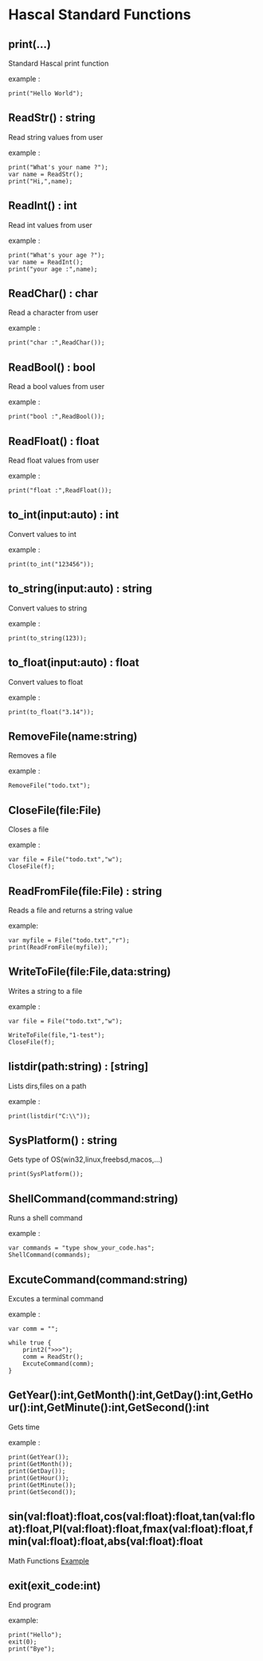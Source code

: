 # Hascal Standard Functions

## print(...)
Standard Hascal print function

example :
```
print("Hello World");
```
## ReadStr() : string
Read string values from user

example :
```
print("What's your name ?");
var name = ReadStr();
print("Hi,",name);
```

## ReadInt() : int
Read int values from user

example :
```
print("What's your age ?");
var name = ReadInt();
print("your age :",name);
```

## ReadChar() : char
Read a character from user

example :
```
print("char :",ReadChar());
```

## ReadBool() : bool
Read a bool values from user

example :
```
print("bool :",ReadBool());
```

## ReadFloat() : float
Read float values from user

example :
```
print("float :",ReadFloat());
```

## to_int(input:auto) : int
Convert values to int

example :
```
print(to_int("123456"));
```

## to_string(input:auto) : string
Convert values to string

example :
```
print(to_string(123));
```

## to_float(input:auto) : float
Convert values to float

example :
```
print(to_float("3.14"));
```

## RemoveFile(name:string)
Removes a file

example :
```
RemoveFile("todo.txt");
```

## CloseFile(file:File)
Closes a file

example :
```
var file = File("todo.txt","w");
CloseFile(f);
```

## ReadFromFile(file:File) : string
Reads a file and returns a string value

example:
```
var myfile = File("todo.txt","r");
print(ReadFromFile(myfile));
```

## WriteToFile(file:File,data:string)
Writes a string to a file

example :
```
var file = File("todo.txt","w");

WriteToFile(file,"1-test");
CloseFile(f);
```

## listdir(path:string) : [string]
Lists dirs,files on a path

example :
```
print(listdir("C:\\"));
```

## SysPlatform() : string
Gets type of OS(win32,linux,freebsd,macos,...)

```
print(SysPlatform());
```

## ShellCommand(command:string)
Runs a shell command

example :
```
var commands = "type show_your_code.has";
ShellCommand(commands);
```

## ExcuteCommand(command:string)
Excutes a terminal command

example :
```
var comm = "";

while true {
    print2(">>>");
    comm = ReadStr();
    ExcuteCommand(comm);
}
```

## GetYear():int,GetMonth():int,GetDay():int,GetHour():int,GetMinute():int,GetSecond():int
Gets time

example :
```
print(GetYear());
print(GetMonth());
print(GetDay());
print(GetHour());
print(GetMinute());
print(GetSecond());
```

## sin(val:float):float,cos(val:float):float,tan(val:float):float,PI(val:float):float,fmax(val:float):float,fmin(val:float):float,abs(val:float):float
Math Functions
[Example](https://github.com/hascal/hascal/tree/main/tests/math)

## exit(exit_code:int)
End program

example:
```
print("Hello");
exit(0);
print("Bye");
```
